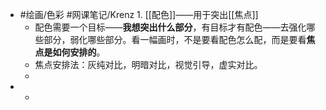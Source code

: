 - #绘画/色彩 #网课笔记/Krenz 1. [[配色]]——用于突出[[焦点]]
	- 配色需要一个目标——**我想突出什么部分**，有目标才有配色——去强化哪些部分，弱化哪些部分。看一幅画时，不是要看配色怎么配，而是要看**焦点是如何安排的**。
	- 焦点安排法：灰纯对比，明暗对比，视觉引导，虚实对比。
	-
-
	-